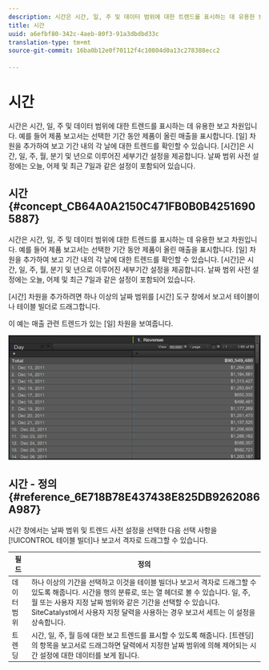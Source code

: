 ```yaml
---
description: 시간은 시간, 일, 주 및 데이터 범위에 대한 트렌드를 표시하는 데 유용한 보고 차원입니다. 예를 들어 제품 보고서는 선택한 기간 동안 제품이 올린 매출을 표시합니다. [일] 차원을 추가하여 보고 기간 내의 각 날에 대한 트렌드를 확인할 수 있습니다. [시간]은 시간, 일, 주, 월, 분기 및 년으로 이루어진 세부기간 설정을 제공합니다. 날짜 범위 사전 설정에는 오늘, 어제 및 최근 7일과 같은 설정이 포함되어 있습니다.
title: 시간
uuid: a6efbf80-342c-4aeb-80f3-91a3dbdbd33c
translation-type: tm+mt
source-git-commit: 16ba0b12e0f70112f4c10804d0a13c278388ecc2

---
```



# 시간

시간은 시간, 일, 주 및 데이터 범위에 대한 트렌드를 표시하는 데 유용한 보고 차원입니다. 예를 들어 제품 보고서는 선택한 기간 동안 제품이 올린 매출을 표시합니다. [일] 차원을 추가하여 보고 기간 내의 각 날에 대한 트렌드를 확인할 수 있습니다. [시간]은 시간, 일, 주, 월, 분기 및 년으로 이루어진 세부기간 설정을 제공합니다. 날짜 범위 사전 설정에는 오늘, 어제 및 최근 7일과 같은 설정이 포함되어 있습니다.

## 시간 {#concept_CB64A0A2150C471FB0B0B42516905887}

시간은 시간, 일, 주 및 데이터 범위에 대한 트렌드를 표시하는 데 유용한 보고 차원입니다. 예를 들어 제품 보고서는 선택한 기간 동안 제품이 올린 매출을 표시합니다. [일] 차원을 추가하여 보고 기간 내의 각 날에 대한 트렌드를 확인할 수 있습니다. [시간]은 시간, 일, 주, 월, 분기 및 년으로 이루어진 세부기간 설정을 제공합니다. 날짜 범위 사전 설정에는 오늘, 어제 및 최근 7일과 같은 설정이 포함되어 있습니다.

[시간] 차원을 추가하려면 하나 이상의 날짜 범위를 [시간] 도구 창에서 보고서 테이블이나 테이블 빌더로 드래그합니다.

이 예는 매출 관련 트렌드가 있는 [일] 차원을 보여줍니다.

![](assets/day_dimension.png)

## 시간 - 정의 {#reference_6E718B78E437438E825DB9262086A987}

시간 창에서는 날짜 범위 및 트렌드 사전 설정을 선택한 다음 선택 사항을 [!UICONTROL 테이블 빌더]나 보고서 격자로 드래그할 수 있습니다.

<!-- 

r_time_panel.xml

 -->

| 필드 | 정의 |
|--- |--- |
| 데이터 범위 | 하나 이상의 기간을 선택하고 이것을 테이블 빌더나 보고서 격자로 드래그할 수 있도록 해줍니다. 시간을 행의 분류로, 또는 열 헤더로 볼 수 있습니다. 일, 주, 월 또는 사용자 지정 날짜 범위와 같은 기간을 선택할 수 있습니다. SiteCatalyst에서 사용자 지정 달력을 사용하는 경우 보고서 세트는 이 설정을 상속합니다. |
| 트렌딩 | 시간, 일, 주, 월 등에 대한 보고 트렌드를 표시할 수 있도록 해줍니다. [트렌딩]의 항목을 보고서로 드래그하면 달력에서 지정한 날짜 범위에 의해 제어되는 시간 설정에 대한 데이터를 보게 됩니다. |

